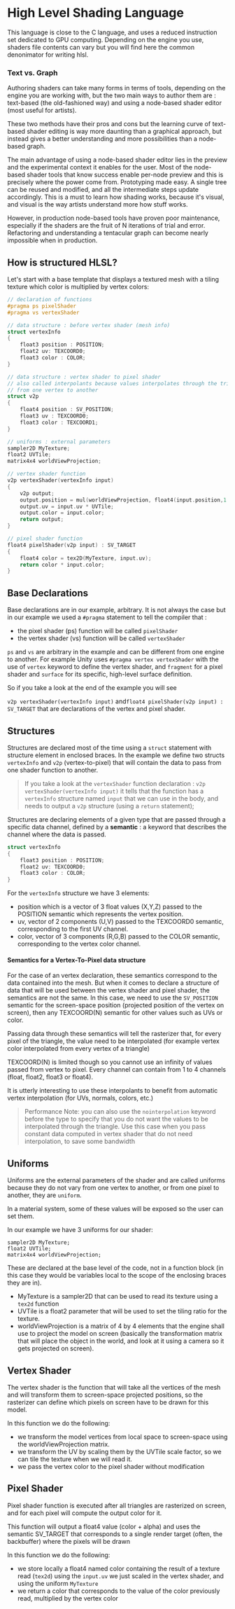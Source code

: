 # High Level Shading Language

This language is close to the C language, and uses a reduced instruction set dedicated to GPU computing. Depending on the engine you use, shaders file contents can vary but you will find here the common denonimator for writing hlsl.

### Text vs. Graph

Authoring shaders can take many forms in terms of tools, depending on the engine you are working with, but the two main ways to author them are : text-based (the old-fashioned way) and using a node-based shader editor (most useful for artists).

These two methods have their pros and cons but the learning curve of text-based shader editing is way more daunting than a graphical approach, but instead gives a better understanding and more possibilities than a node-based graph.

The main advantage of using a node-based shader editor lies in the preview and the experimental context it enables for the user. Most of the node-based shader tools that know success enable per-node preview and this is precisely where the power come from. Prototyping made easy. A single tree can be reused and modified, and all the intermediate steps update accordingly. This is a must to learn how shading works, because it's visual, and visual is the way artists understand more how stuff works.

However, in production node-based tools have proven poor maintenance, especially if the shaders are the fruit of N iterations of trial and error. Refactoring and understanding a tentacular graph can become nearly impossible when in production.

## How is structured HLSL?

Let's start with a base template that displays a textured mesh with a tiling texture which color is multiplied by vertex colors:

```C
// declaration of functions
#pragma ps pixelShader
#pragma vs vertexShader

// data structure : before vertex shader (mesh info)
struct vertexInfo
{
    float3 position : POSITION;
    float2 uv: TEXCOORD0;
    float3 color : COLOR;
}

// data structure : vertex shader to pixel shader
// also called interpolants because values interpolates through the triangle
// from one vertex to another
struct v2p
{
    float4 position : SV_POSITION;
    float3 uv : TEXCOORD0;
    float3 color : TEXCOORD1;
}

// uniforms : external parameters
sampler2D MyTexture;
float2 UVTile;
matrix4x4 worldViewProjection;

// vertex shader function
v2p vertexShader(vertexInfo input)
{
    v2p output;
    output.position = mul(worldViewProjection, float4(input.position,1.0));
    output.uv = input.uv * UVTile;
    output.color = input.color;
    return output;
}

// pixel shader function
float4 pixelShader(v2p input) : SV_TARGET
{
	float4 color = tex2D(MyTexture, input.uv);
	return color * input.color;
}
```

## Base Declarations

Base declarations are in our example, arbitrary. It is not always the case but in our example we used a `#pragma` statement to tell the compiler that :

* the pixel shader (ps) function will be called `pixelShader`
* the vertex shader (vs) function will be called `vertexShader`

`ps` and `vs` are arbitrary in the example and can be different from one engine to another. For example Unity uses `#pragma vertex vertexShader` with the use of `vertex` keyword to define the vertex shader, and `fragment` for a pixel shader and `surface` for its specific, high-level surface definition.

So if you take a look at the end of the example you will see

`v2p vertexShader(vertexInfo input)` and`float4 pixelShader(v2p input) : SV_TARGET`  that are declarations of the vertex and pixel shader.

## Structures

Structures are declared most of the time using a `struct` statement with structure element in enclosed braces. In the example we define two structs `vertexInfo` and `v2p` (vertex-to-pixel) that will contain the data to pass from one shader function to another.

> If you take a look at the `vertexShader` function declaration : `v2p vertexShader(vertexInfo input)` it tells that the function has a `vertexInfo` structure named `input` that we can use in the body, and needs to output a `v2p` structure (using a  `return` statement);

Structures are declaring elements of a given type that are passed through a specific data channel, defined by a **semantic** : a keyword that describes the channel where the data is passed.

```c
struct vertexInfo
{
    float3 position : POSITION;
    float2 uv: TEXCOORD0;
    float3 color : COLOR;
}
```

For the `vertexInfo` structure we have 3 elements: 

* position which is a vector of 3 float values (X,Y,Z) passed to the POSITION semantic which represents the vertex position.
* uv, vector of 2 components (U,V) passed to the TEXCOORD0 semantic, corresponding to the first UV channel.
* color, vector of 3 components (R,G,B) passed to the COLOR semantic, corresponding to the vertex color channel.

#### Semantics for a Vertex-To-Pixel data structure

For the case of an vertex declaration, these semantics correspond to the data contained into the mesh. But when it comes to declare a structure of data that will be used between the vertex shader and pixel shader, the semantics are not the same. In this case, we need to use the `SV_POSITION` semantic for the screen-space position (projected position of the vertex on screen), then any TEXCOORD(N) semantic for other values such as UVs or color.

Passing data through these semantics will tell the rasterizer that, for every pixel of the triangle, the value need to be interpolated (for example vertex color interpolated from every vertex of a triangle) 

TEXCOORD(N) is limited though so you cannot use an infinity of values passed from vertex to pixel. Every channel can contain from 1 to 4 channels (float, float2, float3 or float4).

It is utterly interesting to use these interpolants to benefit from automatic vertex interpolation (for UVs, normals, colors, etc.)

> Performance Note: you can also use the `nointerpolation` keyword before the type to specify that you do not want the values to be interpolated through the triangle. Use this case when you pass constant data computed in vertex shader that do not need interpolation, to save some bandwidth

## Uniforms

Uniforms are the external parameters of the shader and are called uniforms because they do not vary from one vertex to another, or from one pixel to another, they are `uniform`. 

In a material system, some of these values will be exposed so the user can set them.

In our example we have 3 uniforms for our shader:

```
sampler2D MyTexture;
float2 UVTile;
matrix4x4 worldViewProjection;
```

These are declared at the base level of the code, not in a function block (in this case they would be variables local to the scope of the enclosing braces they are in).

* MyTexture is a sampler2D that can be used to read its texture using a `tex2d` function
* UVTile is a float2 parameter that will be used to set the tiling ratio for the texture.
* worldViewProjection is a matrix of 4 by 4 elements that the engine shall use to project the model on screen (basically the transformation matrix that will place the object in the world, and look at it using a camera so it gets projected on screen).

## Vertex Shader

The vertex shader is the function that will take all the vertices of the mesh and will transform them to screen-space projected positions, so the rasterizer can define which pixels on screen have to be drawn for this model.

In this function we do the following:

* we transform the model vertices from local space to screen-space using the worldViewProjection matrix.
* we transform the UV by scaling them by the UVTile scale factor, so we can tile the texture when we will read it.
* we pass the vertex color to the pixel shader without modification

## Pixel Shader

Pixel shader function is executed after all triangles are rasterized on screen, and for each pixel will compute the output color for it.

This function will output a float4 value (color + alpha) and uses the semantic SV_TARGET that corresponds to a single render target (often, the backbuffer) where the pixels will be drawn

In this function we do the following:

* we store locally a float4 named color containing the result of a texture read (`tex2d`) using the `input.uv` we just scaled in the vertex shader, and using the uniform `MyTexture`
* we return a color that corresponds to the value of the color previously read, multiplied by the vertex color